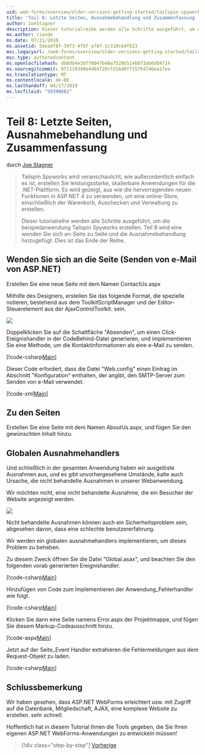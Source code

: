 ```yaml
---
uid: web-forms/overview/older-versions-getting-started/tailspin-spyworks/tailspin-spyworks-part-8
title: 'Teil 8: Letzte Seiten, Ausnahmebehandlung und Zusammenfassung | Microsoft-Dokumentation'
author: JoeStagner
description: Dieser tutorialreihe werden alle Schritte ausgeführt, um die beispielanwendung Tailspin Spyworks erstellen. Teil 8 wird eine Kontakte-Seite zu Seite und die Ausnahme hinzugefügt...
ms.author: riande
ms.date: 07/21/2010
ms.assetid: 5aeadf8f-39f3-4f07-a78f-1c310c64fb23
msc.legacyurl: /web-forms/overview/older-versions-getting-started/tailspin-spyworks/tailspin-spyworks-part-8
msc.type: authoredcontent
ms.openlocfilehash: db8db4e3bff8047b48a7528b5146873ab6d84714
ms.sourcegitcommit: 0f1119340e4464720cfd16d0ff15764746ea1fea
ms.translationtype: MT
ms.contentlocale: de-DE
ms.lasthandoff: 04/17/2019
ms.locfileid: "59398682"
---
```

# <a name="part-8-final-pages-exception-handling-and-conclusion"></a>Teil 8: Letzte Seiten, Ausnahmebehandlung und Zusammenfassung

durch [Joe Stagner](https://github.com/JoeStagner)

> Tailspin Spyworks wird veranschaulicht, wie außerordentlich einfach es ist, erstellen Sie leistungsstarke, skalierbare Anwendungen für die .NET-Plattform. Es wird gezeigt, aus wie die hervorragenden neuen Funktionen in ASP.NET 4 zu verwenden, um eine online-Store, einschließlich der Warenkorb, Auschecken und Verwaltung zu erstellen.
> 
> Dieser tutorialreihe werden alle Schritte ausgeführt, um die beispielanwendung Tailspin Spyworks erstellen. Teil 8 wird eine wenden Sie sich an-Seite zu Seite und die Ausnahmebehandlung hinzugefügt. Dies ist das Ende der Reihe.


## <a id="_Toc260221680"></a>  Wenden Sie sich an die Seite (Senden von e-Mail von ASP.NET)

Erstellen Sie eine neue Seite mit dem Namen ContactUs.aspx

Mithilfe des Designers, erstellen Sie das folgende Format, die spezielle notieren, bestehend aus dem ToolkitScriptManager und der Editor-Steuerelement aus der AjaxControlToolkit. sein.

![](tailspin-spyworks-part-8/_static/image1.jpg)

Doppelklicken Sie auf die Schaltfläche "Absenden", um einen Click-Ereignishandler in der CodeBehind-Datei generieren, und implementieren Sie eine Methode, um die Kontaktinformationen als eine e-Mail zu senden.

[!code-csharp[Main](tailspin-spyworks-part-8/samples/sample1.cs)]

Dieser Code erfordert, dass die Datei "Web.config" einen Eintrag im Abschnitt "Konfiguration" enthalten, der angibt, den SMTP-Server zum Senden von e-Mail verwendet.

[!code-xml[Main](tailspin-spyworks-part-8/samples/sample2.xml)]

## <a id="_Toc260221681"></a>  Zu den Seiten

Erstellen Sie eine Seite mit dem Namen AboutUs.aspx, und fügen Sie den gewünschten Inhalt hinzu.

## <a id="_Toc260221682"></a>  Globalen Ausnahmehandlers

Und schließlich in der gesamten Anwendung haben wir ausgelöste Ausnahmen aus, und es gibt unvorhergesehene Umstände, kalte auch Ursache, die nicht behandelte Ausnahmen in unserer Webanwendung.

Wir möchten nicht, eine nicht behandelte Ausnahme, die ein Besucher der Website angezeigt werden.

![](tailspin-spyworks-part-8/_static/image2.jpg)

Nicht behandelte Ausnahmen können auch ein Sicherheitsproblem sein, abgesehen davon, dass eine schlechte benutzererfahrung.

Wir werden ein globalen ausnahmehandlers implementieren, um dieses Problem zu beheben.

Zu diesem Zweck öffnen Sie die Datei "Global.asax", und beachten Sie den folgenden vorab generierten Ereignishandler.

[!code-csharp[Main](tailspin-spyworks-part-8/samples/sample3.cs)]

Hinzufügen von Code zum Implementieren der Anwendung\_Fehlerhandler wie folgt.

[!code-csharp[Main](tailspin-spyworks-part-8/samples/sample4.cs)]

Klicken Sie dann eine Seite namens Error.aspx der Projektmappe, und fügen Sie diesem Markup-Codeausschnitt hinzu.

[!code-aspx[Main](tailspin-spyworks-part-8/samples/sample5.aspx)]

Jetzt auf der Seite\_Event Handler extrahieren die Fehlermeldungen aus dem Request-Objekt zu laden.

[!code-csharp[Main](tailspin-spyworks-part-8/samples/sample6.cs)]

## <a id="_Toc260221683"></a>  Schlussbemerkung

Wir haben gesehen, dass ASP.NET WebForms erleichtert usw. mit Zugriff auf die Datenbank, Mitgliedschaft, AJAX, eine komplexe Website zu erstellen. sehr schnell.

Hoffentlich hat in diesem Tutorial Ihnen die Tools gegeben, die Sie Ihren eigenen ASP.NET WebForms-Anwendungen zu entwickeln müssen!

> [!div class="step-by-step"]
> [Vorherige](tailspin-spyworks-part-7.md)
